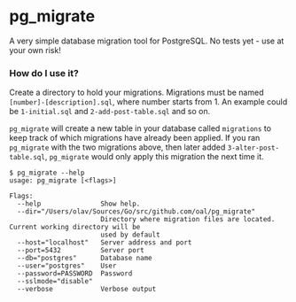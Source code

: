 # pg_migrate

A very simple database migration tool for PostgreSQL. No tests yet - use at your own risk!

### How do I use it?
Create a directory to hold your migrations. Migrations must be named `[number]-[description].sql`, where number starts from 1. An example could be `1-initial.sql` and `2-add-post-table.sql` and so on.

`pg_migrate` will create a new table in your database called `migrations` to keep track of which migrations have already been applied. If you ran `pg_migrate` with the two migrations above, then later added `3-alter-post-table.sql`, `pg_migrate` would only apply this migration the next time it.

```
$ pg_migrate --help
usage: pg_migrate [<flags>]

Flags:
  --help               Show help.
  --dir="/Users/olav/Sources/Go/src/github.com/oal/pg_migrate"
                       Directory where migration files are located. Current working directory will be
                       used by default
  --host="localhost"   Server address and port
  --port=5432          Server port
  --db="postgres"      Database name
  --user="postgres"    User
  --password=PASSWORD  Password
  --sslmode="disable"
  --verbose            Verbose output
```